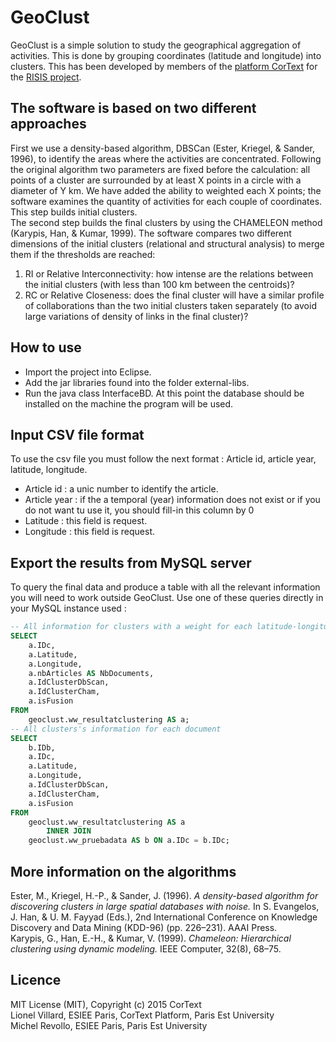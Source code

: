 # GeoClust
GeoClust is a simple solution to study the geographical aggregation of activities. This is done by grouping coordinates (latitude and longitude) into clusters. This has been developed by members of the [platform CorText](http://www.cortext.net/) for the [RISIS project](http://risis.eu/).

##  The software is based on two different approaches
First we use a density-based algorithm, DBSCan (Ester, Kriegel, & Sander, 1996), to identify the areas where the activities are concentrated. Following the original algorithm two parameters are fixed before the calculation: all points of a cluster are surrounded by at least X points in a circle with a diameter of Y km. We have added the ability to weighted each X points; the software examines the quantity of activities for each couple of coordinates. This step builds initial clusters.  
The second step builds the final clusters by using the CHAMELEON method (Karypis, Han, & Kumar, 1999). The software compares two different dimensions of the initial clusters (relational and structural analysis) to merge them if the thresholds are reached:

1. RI or Relative Interconnectivity: how intense are the relations between the initial clusters (with less than 100 km between the centroids)? 
2.	RC or Relative Closeness: does the final cluster will have a similar profile of collaborations than the two initial clusters taken separately (to avoid large variations of density of links in the final cluster)? 

##  How to use
* Import the project into Eclipse.
* Add the jar libraries found into the folder external-libs.
* Run the java class InterfaceBD. At this point the database should be installed on the machine the program will be used.

##  Input CSV file format
To use the csv file you must follow the next format : Article id, article year, latitude, longitude.
* Article id : a unic number to identify the article.
* Article year : if the a temporal (year) information does not exist or if you do not want tu use it, you should fill-in this column by 0
* Latitude : this field is request.
* Longitude : this field is request.

##  Export the results from MySQL server
To query the final data and produce a table with all the relevant information you will need to work outside GeoClust. Use one of these queries directly in your MySQL instance used : 
```sql
-- All information for clusters with a weight for each latitude-longitude couples
SELECT 
    a.IDc,
    a.Latitude,
    a.Longitude,
    a.nbArticles AS NbDocuments,
    a.IdClusterDbScan,
    a.IdClusterCham,
    a.isFusion
FROM
    geoclust.ww_resultatclustering AS a;
-- All clusters's information for each document
SELECT 
    b.IDb,
    a.IDc,
    a.Latitude,
    a.Longitude,
    a.IdClusterDbScan,
    a.IdClusterCham,
    a.isFusion
FROM
    geoclust.ww_resultatclustering AS a
        INNER JOIN
    geoclust.ww_pruebadata AS b ON a.IDc = b.IDc;
```

##  More information on the algorithms
Ester, M., Kriegel, H.-P., & Sander, J. (1996). *A density-based algorithm for discovering clusters in large spatial databases with noise.* In S. Evangelos, J. Han, & U. M. Fayyad (Eds.), 2nd International Conference on Knowledge Discovery and Data Mining (KDD-96) (pp. 226–231). AAAI Press.  
Karypis, G., Han, E.-H., & Kumar, V. (1999). *Chameleon: Hierarchical clustering using dynamic modeling.* IEEE Computer, 32(8), 68–75.

##  Licence
MIT License (MIT), Copyright (c) 2015 CorText  
Lionel Villard, ESIEE Paris, CorText Platform, Paris Est University  
Michel Revollo, ESIEE Paris, Paris Est University
